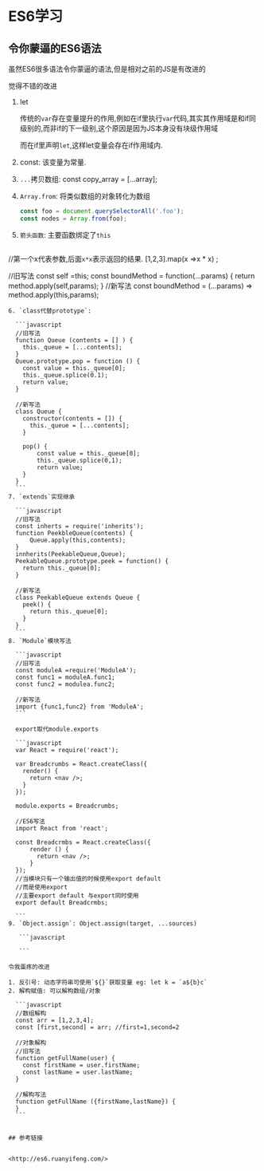 # ES6学习

## 令你蒙逼的ES6语法

虽然ES6很多语法令你蒙逼的语法,但是相对之前的JS是有改进的

觉得不错的改进

1. let

    传统的`var`存在变量提升的作用,例如在if里执行`var`代码,其实其作用域是和if同级别的,而非if的下一级别,这个原因是因为JS本身没有块级作用域
    
    而在if里声明`let`,这样let变量会存在if作用域内.
2. const: 该变量为常量.
3. `...`拷贝数组: const copy_array = [...array];
4. `Array.from`: 将类似数组的对象转化为数组

    ```javascript
    const foo = document.querySelectorAll('.foo');
    const nodes = Array.from(foo);
    ```
5. `箭头函数`: 主要函数绑定了`this`

   ```javascript
  //第一个x代表参数,后面`x*x`表示返回的结果.
  [1,2,3].map(x =>x * x) ;
  
  //旧写法
  const self =this;
  const boundMethod = function(...params) {
      return method.apply(self,params);
  }
  //新写法
  const boundMethod = (...params) => method.apply(this,params);
  ```
6. `class代替prototype`: 

    ```javascript
    //旧写法
    function Queue (contents = [] ) {
      this._queue = [...contents];
    }
    Queue.prototype.pop = function () {
      const value = this._queue[0];
      this._queue.splice(0.1);
      return value; 
    }
    
    //新写法
    class Queue {
      constructor(contents = []) {
        this._queue = [...contents];
      }
      
      pop() {
          const value = this._queue[0];
          this._queue.splice(0,1);
          return value;
      }
    }
    ```
7. `extends`实现继承

    ```javascript
    //旧写法
    const inherts = require('inherits');
    function PeekbleQueue(contents) {
        Queue.apply(this,contents);
    }
    innherits(PeekableQueue,Queue);
    PeekableQueue.prototype.peek = function() {
      return this._queue[0];
    }
    
    //新写法
    class PeekableQueue extends Queue {
      peek() {
        return this._queue[0];
      }
    }
    ```
8. `Module`模块写法

    ```javascript
    //旧写法
    const moduleA =require('ModuleA');
    const func1 = moduleA.func1;
    const func2 = modulea.func2;
    
    //新写法
    import {func1,func2} from 'ModuleA';
    ```
    
    export取代module.exports
    
    ```javascript
    var React = require('react');
    
    var Breadcrumbs = React.createClass({
      render() {
        return <nav />;
      }
    });
    
    module.exports = Breadcrumbs;
    
    //ES6写法
    import React from 'react';
    
    const Breadcrmbs = React.createClass({
        render () {
          return <nav />;
        }
    });
    //当模块只有一个输出值的时候使用export default
    //而是使用export
    //主要export default 与export同时使用
    export default Breadcrmbs;
    
    ```
9. `Object.assign`: Object.assign(target, ...sources)

     ```javascript
     
     ```

令我蛋疼的改进

1. 反引号: 动态字符串可使用`${}`获取变量 eg: let k = `a${b}c`
2. 解构赋值: 可以解构数组/对象

    ```javascript
    //数组解构
    const arr = [1,2,3,4];
    const [first,second] = arr; //first=1,second=2
    
    //对象解构
    //旧写法
    function getFullName(user) {
      const firstName = user.firstName;
      const lastName = user.lastName;
    }
    
    //解构写法
    function getFullName ({firstName,lastName}) {
    }
    ```


## 参考链接


<http://es6.ruanyifeng.com/>
    

